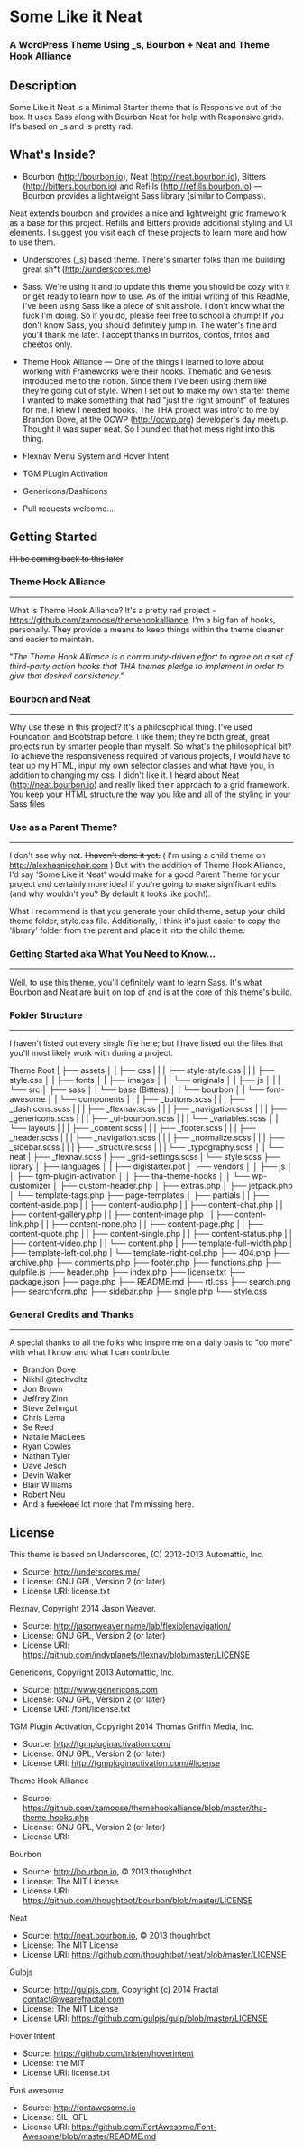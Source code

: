# Some Like it Neat

### A WordPress Theme Using _s, Bourbon + Neat and Theme Hook Alliance

Description
---------------

Some Like it Neat is a Minimal Starter theme that is Responsive out of the box. It uses Sass along with Bourbon Neat for help with Responsive grids. It's based on _s and is pretty rad.

What's Inside?
---------------

* Bourbon (http://bourbon.io), Neat (http://neat.bourbon.io), Bitters (http://bitters.bourbon.io) and Refills (http://refills.bourbon.io) — Bourbon provides a lightweight Sass library (similar to Compass).

Neat extends bourbon and provides a nice and lightweight grid framework as a base for this project. Refills and Bitters provide additional styling and UI elements. I suggest you visit each of these projects to learn more and how to use them.

* Underscores (_s) based theme. There's smarter folks than me building great sh*t (http://underscores.me)  

* Sass. We're using it and to update this theme you should be cozy with it or get ready to learn how to use. As of the initial writing of this ReadMe, I've been using Sass like a piece of shit asshole. I don't know what the fuck I'm doing. So if you do, please feel free to school a chump! If you don't know Sass, you should definitely jump in. The water's fine and you'll thank me later. I accept thanks in burritos, doritos, fritos and cheetos only.

* Theme Hook Alliance — One of the things I learned to love about working with Frameworks were their hooks. Thematic and Genesis introduced me to the notion. Since them I've been using them like they're going out of style. When I set out to make my own starter theme I wanted to make something that had "just the right amount" of features for me. I knew I needed hooks. The THA project was intro'd to me by Brandon Dove, at the OCWP (http://ocwp.org) developer's day meetup. Thought it was super neat. So I bundled that hot mess right into this thing.

* Flexnav Menu System and Hover Intent
* TGM PLugin Activation
* Genericons/Dashicons
* Pull requests welcome...


Getting Started
---------------

~~I'll be coming back to this later~~

### Theme Hook Alliance
---------------

What is Theme Hook Alliance? It's a pretty rad project - https://github.com/zamoose/themehookalliance. I'm a big fan of hooks, personally. They provide a means to keep things within the theme cleaner and easier to maintain.

"_The Theme Hook Alliance is a community-driven effort to agree on a set of third-party action hooks that THA themes pledge to implement in order to give that desired consistency_."


### Bourbon and Neat
---------------
Why use these in this project? It's a philosophical thing. I've used Foundation and Bootstrap before. I like them; they're both great, great projects run by smarter people than myself. So what's the philosophical bit? To achieve the responsiveness required of various projects, I would have to tear up my HTML, input my own selector classes and what have you, in addition to changing my css. I didn't like it. I heard about Neat (http://neat.bourbon.io) and really liked their approach to a grid framework. You keep your HTML structure the way you like and all of the styling in your Sass files

### Use as a Parent Theme?
---------------
I don't see why not. ~~I haven't done it yet.~~ ( I'm using a child theme on http://alexhasnicehair.com ) But with the addition of Theme Hook Alliance, I'd say 'Some Like it Neat' would make for a good Parent Theme for your project and certainly more ideal if you're going to make significant edits (and why wouldn't you? By default it looks like pooh!).

What I recommend is that you generate your child theme, setup your child theme folder, style.css file. Additionally, I think it's just easier to copy the 'library' folder from the parent and place it into the child theme. 

### Getting Started aka What You Need to Know...
---------------
Well, to use this theme, you'll definitely want to learn Sass. It's what Bourbon and Neat are built on top of and is at the core of this theme's build. 

### Folder Structure
---------------
I haven't listed out every single file here; but I have listed out the files that you'll most likely work with during
a project.

Theme Root
 |    ├── assets
│    |   ├── css
 |     |    |   ├── style-style.css
 |     |    |   ├── style.css
│    |   ├── fonts
│    |   ├── images
│    |    |   └── originals 
│    |   ├── js
│    |    |   └── src 
│   ├── sass
│    |   └── base (Bitters)
│    |   └── bourbon 
│    |   └── font-awesome 
│    |   └── components 
 |     |    |   ├── _buttons.scss
 |     |    |   ├── _dashicons.scss
 |     |    |   ├── _flexnav.scss
 |     |    |   ├── _navigation.scss
 |     |    |   ├── _genericons.scss
 |     |    |   ├── _ui-bourbon.scss
 |     |    |   └── _variables.scss
│    |   └── layouts 
 |     |    |   ├── _content.scss
 |     |    |   ├── _footer.scss
 |     |    |   ├── _header.scss
 |     |    |   ├── _navigation.scss
 |     |    |   ├── _normalize.scss
 |     |    |   ├── _sidebar.scss
 |     |    |   ├── _structure.scss
 |     |    |   └── _typography.scss
│    |   └── neat 
 |    ├── _flexnav.scss
 |    ├── _grid-settings.scss
 |    └── style.scss
├── library
│   ├── languages
│    |    ├── digistarter.pot
│   ├── vendors
│   │   ├── js
│   │   ├── tgm-plugin-activation
│   │   ├── tha-theme-hooks
│   │   └── wp-customizer
│   ├── custom-header.php
│   ├── extras.php
│   ├── jetpack.php
│   └── template-tags.php
├── page-templates
│   ├── partials
 |     |   ├── content-aside.php
 |     |   ├── content-audio.php
 |     |   ├── content-chat.php
 |     |   ├── content-gallery.php
 |     |   ├── content-image.php
 |     |   ├── content-link.php
 |     |   ├── content-none.php
 |     |   ├── content-page.php
 |     |   ├── content-quote.php
 |     |   ├── content-single.php
 |     |   ├── content-status.php
 |     |   ├── content-video.php
 |     |   └── content.php
 |    ├── template-full-width.php
 |    ├── template-left-col.php
 |    └── template-right-col.php
├── 404.php
├── archive.php
├── comments.php
├── footer.php
├── functions.php
├── gulpfile.js
├── header.php
├── index.php
├── license.txt
├── package.json
├── page.php
├── README.md
├── rtl.css
├── search.png
├── searchform.php
├── sidebar.php
├── single.php
└── style.css

### General Credits and Thanks
---------------
A special thanks to all the folks who inspire me on a daily basis to "do more" with what I know and what I can contribute.

* Brandon Dove
* Nikhil @techvoltz
* Jon Brown
* Jeffrey Zinn
* Steve Zehngut
* Chris Lema
* Se Reed
* Natalie MacLees
* Ryan Cowles
* Nathan Tyler
* Dave Jesch
* Devin Walker
* Blair Williams
* Robert Neu
* And a <del>fuckload</del> lot more that I'm missing here.

License
---------------

This theme is based on Underscores, (C) 2012-2013 Automattic, Inc.
 - Source: http://underscores.me/
 - License: GNU GPL, Version 2 (or later)
 - License URI: license.txt

Flexnav, Copyright 2014 Jason Weaver.
 - Source: http://jasonweaver.name/lab/flexiblenavigation/
 - License: GNU GPL, Version 2 (or later)
 - License URI: https://github.com/indyplanets/flexnav/blob/master/LICENSE

Genericons, Copyright 2013 Automattic, Inc.
 - Source: http://www.genericons.com
 - License: GNU GPL, Version 2 (or later)
 - License URI: /font/license.txt

TGM Plugin Activation, Copyright 2014 Thomas Griffin Media, Inc.
 - Source: http://tgmpluginactivation.com/
 - License: GNU GPL, Version 2 (or later)
 - License URI: http://tgmpluginactivation.com/#license
 
Theme Hook Alliance 
 - Source: https://github.com/zamoose/themehookalliance/blob/master/tha-theme-hooks.php
 - License: GNU GPL, Version 2 (or later)
 - License URI: 
 
Bourbon
 - Source: http://bourbon.io, © 2013 thoughtbot
 - License: The MIT License
 - License URI: https://github.com/thoughtbot/bourbon/blob/master/LICENSE

Neat
 - Source: http://neat.bourbon.io, © 2013 thoughtbot
 - License: The MIT License
 - License URI: https://github.com/thoughtbot/neat/blob/master/LICENSE

 Gulpjs
  - Source: http://gulpjs.com, Copyright (c) 2014 Fractal <contact@wearefractal.com>
  - License: The MIT License
  - License URI: https://github.com/gulpjs/gulp/blob/master/LICENSE
 
Hover Intent
 - Source: https://github.com/tristen/hoverintent
 - License: the MIT
 - License URI: license.txt

 Font awesome
 - Source: http://fontawesome.io
 - License: SIL, OFL
 - License URI: https://github.com/FortAwesome/Font-Awesome/blob/master/README.md

